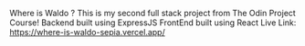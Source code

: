 Where is Waldo ?
This is my second full stack project from The Odin Project Course!
Backend built using ExpressJS
FrontEnd built using React
Live Link: https://where-is-waldo-sepia.vercel.app/
